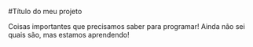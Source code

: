 #Título do meu projeto

Coisas importantes que precisamos saber para programar! 
Ainda não sei quais são, mas estamos aprendendo!